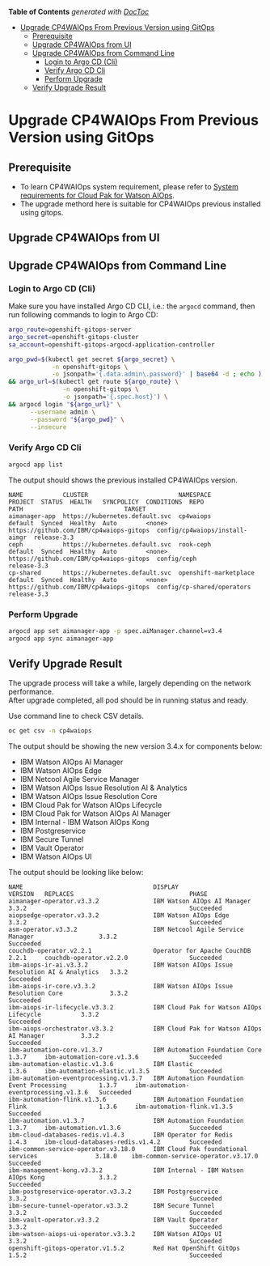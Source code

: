 <!-- START doctoc generated TOC please keep comment here to allow auto update -->
<!-- DON'T EDIT THIS SECTION, INSTEAD RE-RUN doctoc TO UPDATE -->
**Table of Contents**  *generated with [DocToc](https://github.com/thlorenz/doctoc)*

- [Upgrade CP4WAIOps From Previous Version using GitOps](#upgrade-cp4waiops-from-previous-version-using-gitops)
  - [Prerequisite](#prerequisite)
  - [Upgrade CP4WAIOps from UI](#upgrade-cp4waiops-from-ui)
  - [Upgrade CP4WAIOps from Command Line](#upgrade-cp4waiops-from-command-line)
    - [Login to Argo CD (Cli)](#login-to-argo-cd-cli)
    - [Verify Argo CD Cli](#verify-argo-cd-cli)
    - [Perform Upgrade](#perform-upgrade)
  - [Verify Upgrade Result](#verify-upgrade-result)

<!-- END doctoc generated TOC please keep comment here to allow auto update -->

# Upgrade CP4WAIOps From Previous Version using GitOps

## Prerequisite

- To learn CP4WAIOps system requirement, please refer to [System requirements for Cloud Pak for Watson AIOps](https://www.ibm.com/docs/en/cloud-paks/cloud-pak-watson-aiops/3.3.0?topic=planning-system-requirements).
- The upgrade methord here is suitable for CP4WAIOps previous installed using gitops.

## Upgrade CP4WAIOps from UI

## Upgrade CP4WAIOps from Command Line

### Login to Argo CD (Cli)

Make sure you have installed Argo CD CLI, i.e.: the `argocd` command, then run following commands to login to Argo CD:

```sh
argo_route=openshift-gitops-server
argo_secret=openshift-gitops-cluster
sa_account=openshift-gitops-argocd-application-controller

argo_pwd=$(kubectl get secret ${argo_secret} \
            -n openshift-gitops \
            -o jsonpath='{.data.admin\.password}' | base64 -d ; echo ) \
&& argo_url=$(kubectl get route ${argo_route} \
               -n openshift-gitops \
               -o jsonpath='{.spec.host}') \
&& argocd login "${argo_url}" \
      --username admin \
      --password "${argo_pwd}" \
      --insecure
```

### Verify Argo CD Cli 

```bash
argocd app list
```

The output should shows the previous installed CP4WAIOps version.
```
NAME           CLUSTER                         NAMESPACE              PROJECT  STATUS  HEALTH   SYNCPOLICY  CONDITIONS  REPO                                     PATH                            TARGET
aimanager-app  https://kubernetes.default.svc  cp4waiops              default  Synced  Healthy  Auto        <none>      https://github.com/IBM/cp4waiops-gitops  config/cp4waiops/install-aimgr  release-3.3
ceph           https://kubernetes.default.svc  rook-ceph              default  Synced  Healthy  Auto        <none>      https://github.com/IBM/cp4waiops-gitops  config/ceph                     release-3.3
cp-shared      https://kubernetes.default.svc  openshift-marketplace  default  Synced  Healthy  Auto        <none>      https://github.com/IBM/cp4waiops-gitops  config/cp-shared/operators      release-3.3
```

### Perform Upgrade

```bash
argocd app set aimanager-app -p spec.aiManager.channel=v3.4
argocd app sync aimanager-app
```

## Verify Upgrade Result

The upgrade process will take a while, largely depending on the network performance.  
After upgrade completed, all pod should be in running status and ready.  

Use command line to check CSV details.
```bash
oc get csv -n cp4waiops
```

The output should be showing the new version 3.4.x for components below:
- IBM Watson AIOps AI Manager
- IBM Watson AIOps Edge
- IBM Netcool Agile Service Manager
- IBM Watson AIOps Issue Resolution AI & Analytics
- IBM Watson AIOps Issue Resolution Core
- IBM Cloud Pak for Watson AIOps Lifecycle
- IBM Cloud Pak for Watson AIOps AI Manager
- IBM Internal - IBM Watson AIOps Kong
- IBM Postgreservice
- IBM Secure Tunnel
- IBM Vault Operator
- IBM Watson AIOps UI

The output should be looking like below:
```
NAME                                    DISPLAY                                            VERSION   REPLACES                                PHASE
aimanager-operator.v3.3.2               IBM Watson AIOps AI Manager                        3.3.2                                             Succeeded
aiopsedge-operator.v3.3.2               IBM Watson AIOps Edge                              3.3.2                                             Succeeded
asm-operator.v3.3.2                     IBM Netcool Agile Service Manager                  3.3.2                                             Succeeded
couchdb-operator.v2.2.1                 Operator for Apache CouchDB                        2.2.1     couchdb-operator.v2.2.0                 Succeeded
ibm-aiops-ir-ai.v3.3.2                  IBM Watson AIOps Issue Resolution AI & Analytics   3.3.2                                             Succeeded
ibm-aiops-ir-core.v3.3.2                IBM Watson AIOps Issue Resolution Core             3.3.2                                             Succeeded
ibm-aiops-ir-lifecycle.v3.3.2           IBM Cloud Pak for Watson AIOps Lifecycle           3.3.2                                             Succeeded
ibm-aiops-orchestrator.v3.3.2           IBM Cloud Pak for Watson AIOps AI Manager          3.3.2                                             Succeeded
ibm-automation-core.v1.3.7              IBM Automation Foundation Core                     1.3.7     ibm-automation-core.v1.3.6              Succeeded
ibm-automation-elastic.v1.3.6           IBM Elastic                                        1.3.6     ibm-automation-elastic.v1.3.5           Succeeded
ibm-automation-eventprocessing.v1.3.7   IBM Automation Foundation Event Processing         1.3.7     ibm-automation-eventprocessing.v1.3.6   Succeeded
ibm-automation-flink.v1.3.6             IBM Automation Foundation Flink                    1.3.6     ibm-automation-flink.v1.3.5             Succeeded
ibm-automation.v1.3.7                   IBM Automation Foundation                          1.3.7     ibm-automation.v1.3.6                   Succeeded
ibm-cloud-databases-redis.v1.4.3        IBM Operator for Redis                             1.4.3     ibm-cloud-databases-redis.v1.4.2        Succeeded
ibm-common-service-operator.v3.18.0     IBM Cloud Pak foundational services                3.18.0    ibm-common-service-operator.v3.17.0     Succeeded
ibm-management-kong.v3.3.2              IBM Internal - IBM Watson AIOps Kong               3.3.2                                             Succeeded
ibm-postgreservice-operator.v3.3.2      IBM Postgreservice                                 3.3.2                                             Succeeded
ibm-secure-tunnel-operator.v3.3.2       IBM Secure Tunnel                                  3.3.2                                             Succeeded
ibm-vault-operator.v3.3.2               IBM Vault Operator                                 3.3.2                                             Succeeded
ibm-watson-aiops-ui-operator.v3.3.2     IBM Watson AIOps UI                                3.3.2                                             Succeeded
openshift-gitops-operator.v1.5.2        Red Hat OpenShift GitOps                           1.5.2                                             Succeeded
```